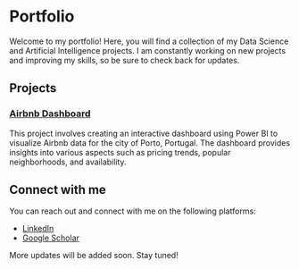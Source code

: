 # Portfolio

Welcome to my portfolio! Here, you will find a collection of my Data Science and Artificial Intelligence projects. I am constantly working on new projects and improving my skills, so be sure to check back for updates.

## Projects

### [Airbnb Dashboard](projects/airbnb-dashboard)

This project involves creating an interactive dashboard using Power BI to visualize Airbnb data for the city of Porto, Portugal. The dashboard provides insights into various aspects such as pricing trends, popular neighborhoods, and availability.

## Connect with me

You can reach out and connect with me on the following platforms:

- [LinkedIn](https://www.linkedin.com/in/marioserraneto)
- [Google Scholar](https://scholar.google.com/citations?user=zBnQbHwAAAAJ&hl=pt-BR&oi=ao)

More updates will be added soon. Stay tuned!
